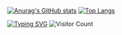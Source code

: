 [![Anurag's GitHub stats](https://github-readme-stats.vercel.app/api?username=Leon840113&theme=gruvbox_light&show_icons=true)](https://github.com/Leon840113)
[![Top Langs](https://github-readme-stats.vercel.app/api/top-langs/?username=Leon840113&theme=gruvbox_light)](https://github.com/Leon840113)

[![Typing SVG](https://readme-typing-svg.demolab.com/?lines=First+line+of+text;Second+line+of+text)](https://git.io/typing-svg)
![Visitor Count](https://profile-counter.glitch.me/Leon840113/count.svg)
